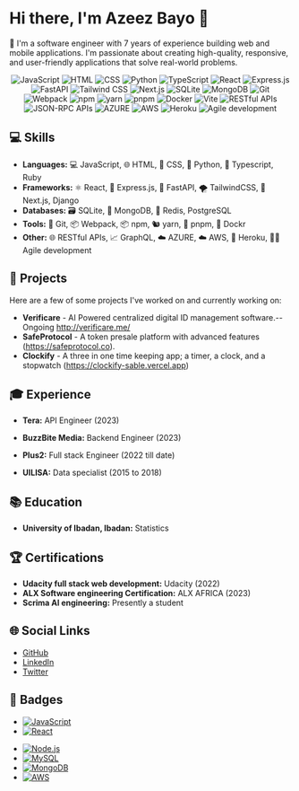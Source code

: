 # Hi there, I'm Azeez Bayo 👋

🚀 I'm a software engineer with 7 years of experience building web and mobile applications. I'm passionate about creating high-quality, responsive, and user-friendly applications that solve real-world problems.

<div align = "center">
  
![JavaScript](https://img.shields.io/badge/-JavaScript-F7DF1E?style=flat-square&logo=javascript&logoColor=white)
![HTML](https://img.shields.io/badge/-HTML-E34F26?style=flat-square&logo=html5&logoColor=white)
![CSS](https://img.shields.io/badge/-CSS-1572B6?style=flat-square&logo=css3&logoColor=white)
![Python](https://img.shields.io/badge/-Python-3776AB?style=flat-square&logo=python&logoColor=white)
![TypeScript](https://img.shields.io/badge/-TypeScript-007ACC?style=flat-square&logo=typescript&logoColor=white)
![React](https://img.shields.io/badge/-React-61DAFB?style=flat-square&logo=react&logoColor=white)
![Express.js](https://img.shields.io/badge/-Express.js-000000?style=flat-square&logo=express&logoColor=white)
![FastAPI](https://img.shields.io/badge/-FastAPI-009688?style=flat-square&logo=fastapi&logoColor=white)
![Tailwind CSS](https://img.shields.io/badge/-Tailwind%20CSS-38B2AC?style=flat-square&logo=tailwind-css&logoColor=white)
![Next.js](https://img.shields.io/badge/-Next.js-000000?style=flat-square&logo=next.js&logoColor=white)
![SQLite](https://img.shields.io/badge/-SQLite-003B57?style=flat-square&logo=sqlite&logoColor=white)
![MongoDB](https://img.shields.io/badge/-MongoDB-47A248?style=flat-square&logo=mongodb&logoColor=white)
![Git](https://img.shields.io/badge/-Git-F05032?style=flat-square&logo=git&logoColor=white)
![Webpack](https://img.shields.io/badge/-Webpack-8DD6F9?style=flat-square&logo=webpack&logoColor=white)
![npm](https://img.shields.io/badge/-npm-CB3837?style=flat-square&logo=npm&logoColor=white)
![yarn](https://img.shields.io/badge/-yarn-2C8EBB?style=flat-square&logo=yarn&logoColor=white)
![pnpm](https://img.shields.io/badge/-pnpm-3EAF7C?style=flat-square&logo=pnpm&logoColor=white)
![Docker](https://img.shields.io/badge/-Docker-2496ED?style=flat-square&logo=docker&logoColor=white)
![Vite](https://img.shields.io/badge/-Vite-646CFF?style=flat-square&logo=vite&logoColor=white)
![RESTful APIs](https://img.shields.io/badge/-RESTful%20APIs-FF5733?style=flat-square&logoColor=white)
![JSON-RPC APIs](https://img.shields.io/badge/-JSON--RPC%20APIs-FF5733?style=flat-square&logoColor=white)
![AZURE](https://img.shields.io/badge/-AZURE-0089D6?style=flat-square&logo=microsoft-azure&logoColor=white)
![AWS](https://img.shields.io/badge/-AWS-232F3E?style=flat-square&logo=amazon-aws&logoColor=white)
![Heroku](https://img.shields.io/badge/-Heroku-430098?style=flat-square&logo=heroku&logoColor=white)
![Agile development](https://img.shields.io/badge/-Agile%20development-2C2D72?style=flat-square&logoColor=white)
  
</div>



## 💻 Skills

- **Languages:** 💻 JavaScript, 🌐 HTML, 🎨 CSS, 🐍 Python, 💼 Typescript, Ruby
- **Frameworks:** ⚛️ React, 🚀 Express.js, 🐍 FastAPI, 🌪️ TailwindCSS, 🔺 Next.js, Django 
- **Databases:** 🗃️ SQLite, 🍃 MongoDB, 🚀 Redis, PostgreSQL
- **Tools:** 🐙 Git, 📦 Webpack, 📦 npm, 🐿️ yarn, 🌱 pnpm, 🐳 Dockr
- **Other:** 🌐 RESTful APIs, 📈 GraphQL, ☁️ AZURE, ☁️ AWS, 🚀 Heroku, 🏃‍♀️ Agile development 

## 🔨 Projects

Here are a few of some projects I've worked on and currently working on:
- **Verificare** - AI Powered centralized digital ID management software.--Ongoing http://verificare.me/
- **SafeProtocol** - A token presale platform with advanced features (https://safeprotocol.co).
- **Clockify** - A three in one time keeping app; a timer, a clock, and a stopwatch (https://clockify-sable.vercel.app)

## 🎓 Experience

- **Tera:** API Engineer (2023)
<!--     - Description of responsibilities and achievements. -->
- **BuzzBite Media:** Backend Engineer (2023)
<!--     - Description of responsibilities and achievements. -->
- **Plus2:** Full stack Engineer (2022 till date)
<!--     - Description of responsibilities and achievements. -->
- **UILISA:** Data specialist (2015 to 2018)
	

## 📚 Education

- **University of Ibadan, Ibadan:** Statistics
<!-- - **University Name:** Degree Name (Graduation Year) -->

## 🏆 Certifications

- **Udacity full stack web development:** Udacity (2022)
- **ALX Software engineering Certification:** ALX AFRICA (2023)
- **Scrima AI engineering:** Presently a student


## 🌐 Social Links

- [GitHub](https://github.com/AzeezBayo)
- [LinkedIn](https://www.linkedin.com/in/azeezbayo)
- [Twitter](https://twitter.com/RealAzeezBayo)

## 🔖 Badges

- [![JavaScript](https://img.shields.io/badge/-JavaScript-F7DF1E?style=flat-square&logo=javascript&logoColor=black)](https://www.javascript.com/)
- [![React](https://img.shields.io/badge/-React-61DAFB?style=flat-square&logo=react&logoColor=white)](https://reactjs.org/)
<!-- - [![Angular](https://img.shields.io/badge/-Angular-DD0031?style=flat-square&logo=angular&logoColor=white)](https://angular.io/) -->
<!-- - [![Vue.js](https://img.shields.io/badge/-Vue.js-4FC08D?style=flat-square&logo=vue.js&logoColor=white)](https://vuejs.org/) -->
- [![Node.js](https://img.shields.io/badge/-Node.js-339933?style=flat-square&logo=node.js&logoColor=white)](https://nodejs.org/)
- [![MySQL](https://img.shields.io/badge/-MySQL-4479A1?style=flat-square&logo=mysql&logoColor=white)](https://www.mysql.com/)
- [![MongoDB](https://img.shields.io/badge/-MongoDB-47A248?style=flat-square&logo=mongodb&logoColor=white)](https://www.mongodb.com/)
- [![AWS](https://img.shields.io/badge/-AWS-232F3E?style=flat-square&logo=amazon-aws&logoColor=white)](https://aws.amazon.com/)
